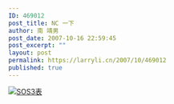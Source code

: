 ```yaml
---
ID: 469012
post_title: NC 一下
author: 南 靖男
post_date: 2007-10-16 22:59:45
post_excerpt: ""
layout: post
permalink: https://larryli.cn/2007/10/469012
published: true
---
```

<a href="https://larryli.cn/wp-content/uploads/50/5051/2007/10/sos3db.jpg" title="SOS3表"><img src="https://larryli.cn/wp-content/uploads/50/5051/2007/10/sos3db.thumbnail.jpg" alt="SOS3表" /></a>